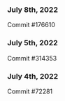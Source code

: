 ### July 8th, 2022

Commit #176610

### July 5th, 2022

Commit #314353


### July 4th, 2022

Commit #72281
